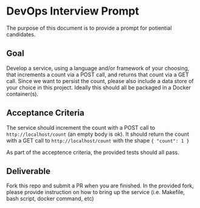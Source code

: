 # DevOps Interview Prompt
The purpose of this document is to provide a prompt for potiential candidates.

## Goal
Develop a service, using a language and/or framework of your choosing, that increments a count via a POST call, and returns that count via a GET call.  Since we want to persist the count, please also include a data store of your choice in this project.  Ideally this should all be packaged in a Docker container(s).

## Acceptance Criteria 
The service should increment the count with a POST call to `http://localhost/count` (an empty body is ok).
It should return the count with a GET call to `http://localhost/count` with the shape `{ "count": 1 }`

As part of the acceptence criteria, the provided tests should all pass.

## Deliverable
Fork this repo and submit a PR when you are finished.  In the provided fork, please provide instruction on how to bring up the service (i.e. Makefile, bash script, docker command, etc)
